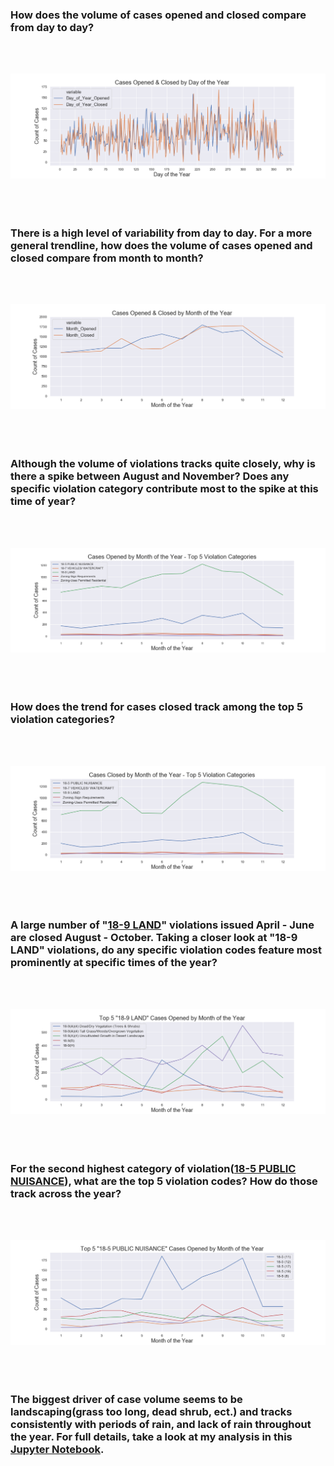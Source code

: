 ### How does the volume of cases opened and closed compare from day to day?
<br/>
<br/>

![](https://github.com/mrkjhsn/Planning-and-Development-Code-Violations-Scottsdale/blob/master/visualizations/Cases%20Opened%20%26%20Closed%20by%20Day%20of%20the%20Year.png)
<br/>
<br/>
<br/>
<br/>
### There is a high level of variability from day to day.  For a more general trendline, how does the volume of cases opened and closed compare from month to month?
<br/>
<br/>

![](https://github.com/mrkjhsn/Planning-and-Development-Code-Violations-Scottsdale/blob/master/visualizations/Cases%20Opened%20%26%20Closed%20by%20Month%20of%20the%20Year.png)
<br/>
<br/>
<br/>
<br/>
### Although the volume of violations tracks quite closely, why is there a spike between August and November?  Does any specific violation category contribute most to the spike at this time of year?
<br/>
<br/>

![](https://github.com/mrkjhsn/Planning-and-Development-Code-Violations-Scottsdale/blob/master/visualizations/Cases%20Opened%20by%20Month%20of%20the%20Year%20-%20Top%205%20Violation%20Categories.png)
<br/>
<br/>
<br/>
<br/>
### How does the trend for cases closed track among the top 5 violation categories?
<br/>
<br/>

![](https://github.com/mrkjhsn/Planning-and-Development-Code-Violations-Scottsdale/blob/master/visualizations/Cases%20Closed%20by%20Month%20of%20the%20Year%20-%20Top%205%20Violation%20Categories.png)
<br/>
<br/>
<br/>
<br/>
### A large number of "[18-9 LAND](https://library.municode.com/az/scottsdale/codes/code_of_ordinances?nodeId=REVISED_CODEVO1_CH18PUNUPRMA_ARTIIIPRMA_S18-9LA)" violations issued April - June are closed August - October.  Taking a closer look at "18-9 LAND" violations, do any specific violation codes feature most prominently at specific times of the year?
<br/>
<br/>

![](https://github.com/mrkjhsn/Planning-and-Development-Code-Violations-Scottsdale/blob/master/visualizations/Top%205%20LAND%20Cases%20Opened%20by%20Month%20of%20the%20Year.png)
<br/>
<br/>
<br/>
<br/>
### For the second highest category of violation([18-5 PUBLIC NUISANCE](https://library.municode.com/az/scottsdale/codes/code_of_ordinances?nodeId=REVISED_CODEVO1_CH18PUNUPRMA_ARTIIPUNU_S18-5PUNU)), what are the top 5 violation codes?  How do those track across the year?
<br/>
<br/>

![](https://github.com/mrkjhsn/Planning-and-Development-Code-Violations-Scottsdale/blob/master/visualizations/Top%205%20PUBLIC%20NUISANCE%20Cases%20Opened%20by%20Month%20of%20the%20Year.png)
<br/>
<br/>
<br/>
<br/>
### The biggest driver of case volume seems to be landscaping(grass too long, dead shrub, ect.) and tracks consistently with periods of rain, and lack of rain throughout the year.  For full details, take a look at my analysis in this [Jupyter Notebook](https://github.com/mrkjhsn/Planning-and-Development-Code-Violations-Scottsdale/blob/master/Code_Violations_Annual_Trends.ipynb).
<br/>
<br/>

